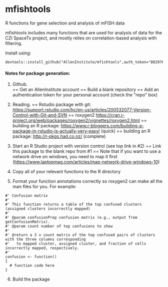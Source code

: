 # mfishtools

R functions for gene selection and analysis of mFISH data

mfishtools includes many functions that are used for analysis of data for the CZI SpaceTx 
project, and mostly relies on correlation-based analysis with filtering.

Install using:
```
devtools::install_github("AllenInstitute/mfishtools",auth_token="802976690281f1483c40de46d0a07e9d01a3de08")
```










#### Notes for package generation:

1) Github.  
== Get an AllenInstitute account
== Build a blank repository
== Add an authentication token for your personal account (check the "repo" box)

2) Reading.
== Rstudio package with git: https://support.rstudio.com/hc/en-us/articles/200532077-Version-Control-with-Git-and-SVN 
== roxygen2 https://cran.r-project.org/web/packages/roxygen2/vignettes/roxygen2.html
== building an R package: https://www.r-bloggers.com/building-a-package-in-rstudio-is-actually-very-easy/ (quick)
== building an R package: http://r-pkgs.had.co.nz/ (complete)

3) Start an R Studio project with version control (see top link in #2)
== Link this package to the blank repo from #1
== Note that if you want to use a network drive on windows, you need to map it 
   first (https://www.laptopmag.com/articles/map-network-drive-windows-10)

4) Copy all of your relevant functions to the R directory 

5) Format your function annotations correctly so roxygen2 can make all the man files for you.  For example:
```
#' Confusion matrix
#'
#' This function returns a table of the top confused clusters (assigned clusters incorrectly mapped)
#'
#' @param confusionProp confusion matrix (e.g., output from getConfusionMatrix).
#' @param count number of top confusions to show
#'
#' @return a 3 x count matrix of the top confused pairs of clusters with the three columns corresponding
#'   to mapped cluster, assigned cluster, and fraction of cells incorrectly mapped, respectively.
#'
confusion <- function()
{
  # function code here
}
```

6) Build the package
